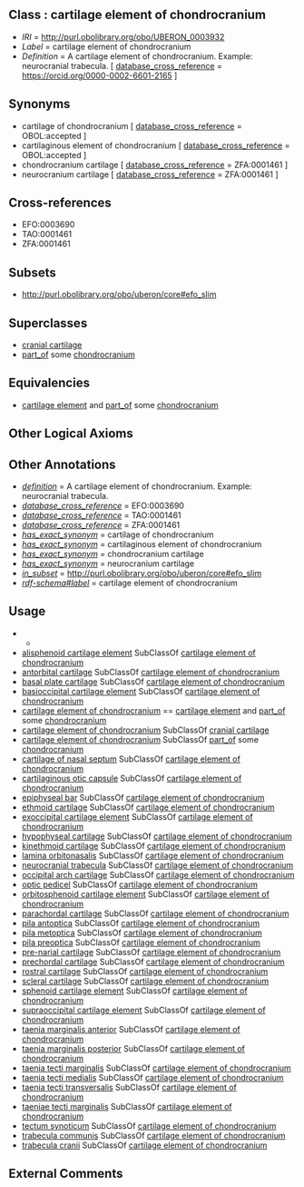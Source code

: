 
## Class : cartilage element of chondrocranium

 * *IRI* = http://purl.obolibrary.org/obo/UBERON_0003932
 * *Label* = cartilage element of chondrocranium
 * *Definition* = A cartilage element of chondrocranium. Example: neurocranial trabecula. [ [database_cross_reference](../../ef/oboInOwl#hasDbXref.md) = https://orcid.org/0000-0002-6601-2165 ]

## Synonyms

 * cartilage of chondrocranium [ [database_cross_reference](../../ef/oboInOwl#hasDbXref.md) = OBOL:accepted ]
 * cartilaginous element of chondrocranium [ [database_cross_reference](../../ef/oboInOwl#hasDbXref.md) = OBOL:accepted ]
 * chondrocranium cartilage [ [database_cross_reference](../../ef/oboInOwl#hasDbXref.md) = ZFA:0001461 ]
 * neurocranium cartilage [ [database_cross_reference](../../ef/oboInOwl#hasDbXref.md) = ZFA:0001461 ]

## Cross-references

 * EFO:0003690
 * TAO:0001461
 * ZFA:0001461

## Subsets

 * http://purl.obolibrary.org/obo/uberon/core#efo_slim

## Superclasses

 * [cranial cartilage](../../UBERON/33/UBERON_0003933.md)
 * [part_of](../../BFO/50/BFO_0000050.md) some [chondrocranium](../../UBERON/41/UBERON_0002241.md)

## Equivalencies

 * [cartilage element](../../UBERON/44/UBERON_0007844.md) and [part_of](../../BFO/50/BFO_0000050.md) some [chondrocranium](../../UBERON/41/UBERON_0002241.md)

## Other Logical Axioms


## Other Annotations

 * *[definition](../../IAO/15/IAO_0000115.md)* = A cartilage element of chondrocranium. Example: neurocranial trabecula.
 * *[database_cross_reference](../../ef/oboInOwl#hasDbXref.md)* = EFO:0003690
 * *[database_cross_reference](../../ef/oboInOwl#hasDbXref.md)* = TAO:0001461
 * *[database_cross_reference](../../ef/oboInOwl#hasDbXref.md)* = ZFA:0001461
 * *[has_exact_synonym](../../ym/oboInOwl#hasExactSynonym.md)* = cartilage of chondrocranium
 * *[has_exact_synonym](../../ym/oboInOwl#hasExactSynonym.md)* = cartilaginous element of chondrocranium
 * *[has_exact_synonym](../../ym/oboInOwl#hasExactSynonym.md)* = chondrocranium cartilage
 * *[has_exact_synonym](../../ym/oboInOwl#hasExactSynonym.md)* = neurocranium cartilage
 * *[in_subset](../../et/oboInOwl#inSubset.md)* = http://purl.obolibrary.org/obo/uberon/core#efo_slim
 * *[rdf-schema#label](../../el/rdf-schema#label.md)* = cartilage element of chondrocranium

## Usage

 * -
 * [alisphenoid cartilage element](../../UBERON/33/UBERON_0010733.md) SubClassOf [cartilage element of chondrocranium](../../UBERON/32/UBERON_0003932.md)
 * [antorbital cartilage](../../UBERON/34/UBERON_4300034.md) SubClassOf [cartilage element of chondrocranium](../../UBERON/32/UBERON_0003932.md)
 * [basal plate cartilage](../../UBERON/25/UBERON_2001425.md) SubClassOf [cartilage element of chondrocranium](../../UBERON/32/UBERON_0003932.md)
 * [basioccipital cartilage element](../../UBERON/09/UBERON_0006209.md) SubClassOf [cartilage element of chondrocranium](../../UBERON/32/UBERON_0003932.md)
 * [cartilage element of chondrocranium](../../UBERON/32/UBERON_0003932.md) == [cartilage element](../../UBERON/44/UBERON_0007844.md) and [part_of](../../BFO/50/BFO_0000050.md) some [chondrocranium](../../UBERON/41/UBERON_0002241.md)
 * [cartilage element of chondrocranium](../../UBERON/32/UBERON_0003932.md) SubClassOf [cranial cartilage](../../UBERON/33/UBERON_0003933.md)
 * [cartilage element of chondrocranium](../../UBERON/32/UBERON_0003932.md) SubClassOf [part_of](../../BFO/50/BFO_0000050.md) some [chondrocranium](../../UBERON/41/UBERON_0002241.md)
 * [cartilage of nasal septum](../../UBERON/07/UBERON_0003407.md) SubClassOf [cartilage element of chondrocranium](../../UBERON/32/UBERON_0003932.md)
 * [cartilaginous otic capsule](../../UBERON/10/UBERON_0005410.md) SubClassOf [cartilage element of chondrocranium](../../UBERON/32/UBERON_0003932.md)
 * [epiphyseal bar](../../UBERON/02/UBERON_2001502.md) SubClassOf [cartilage element of chondrocranium](../../UBERON/32/UBERON_0003932.md)
 * [ethmoid cartilage](../../UBERON/42/UBERON_0011242.md) SubClassOf [cartilage element of chondrocranium](../../UBERON/32/UBERON_0003932.md)
 * [exoccipital cartilage element](../../UBERON/52/UBERON_0010752.md) SubClassOf [cartilage element of chondrocranium](../../UBERON/32/UBERON_0003932.md)
 * [hypophyseal cartilage](../../UBERON/40/UBERON_0009640.md) SubClassOf [cartilage element of chondrocranium](../../UBERON/32/UBERON_0003932.md)
 * [kinethmoid cartilage](../../UBERON/85/UBERON_2000585.md) SubClassOf [cartilage element of chondrocranium](../../UBERON/32/UBERON_0003932.md)
 * [lamina orbitonasalis](../../UBERON/04/UBERON_0006604.md) SubClassOf [cartilage element of chondrocranium](../../UBERON/32/UBERON_0003932.md)
 * [neurocranial trabecula](../../UBERON/45/UBERON_0005945.md) SubClassOf [cartilage element of chondrocranium](../../UBERON/32/UBERON_0003932.md)
 * [occipital arch cartilage](../../UBERON/04/UBERON_2001504.md) SubClassOf [cartilage element of chondrocranium](../../UBERON/32/UBERON_0003932.md)
 * [optic pedicel](../../UBERON/26/UBERON_0010326.md) SubClassOf [cartilage element of chondrocranium](../../UBERON/32/UBERON_0003932.md)
 * [orbitosphenoid cartilage element](../../UBERON/87/UBERON_0005687.md) SubClassOf [cartilage element of chondrocranium](../../UBERON/32/UBERON_0003932.md)
 * [parachordal cartilage](../../UBERON/35/UBERON_0009635.md) SubClassOf [cartilage element of chondrocranium](../../UBERON/32/UBERON_0003932.md)
 * [pila antoptica](../../UBERON/31/UBERON_3000431.md) SubClassOf [cartilage element of chondrocranium](../../UBERON/32/UBERON_0003932.md)
 * [pila metoptica](../../UBERON/32/UBERON_3000432.md) SubClassOf [cartilage element of chondrocranium](../../UBERON/32/UBERON_0003932.md)
 * [pila preoptica](../../UBERON/65/UBERON_3010565.md) SubClassOf [cartilage element of chondrocranium](../../UBERON/32/UBERON_0003932.md)
 * [pre-narial cartilage](../../UBERON/52/UBERON_2001752.md) SubClassOf [cartilage element of chondrocranium](../../UBERON/32/UBERON_0003932.md)
 * [prechordal cartilage](../../UBERON/36/UBERON_0009636.md) SubClassOf [cartilage element of chondrocranium](../../UBERON/32/UBERON_0003932.md)
 * [rostral cartilage](../../UBERON/92/UBERON_2002092.md) SubClassOf [cartilage element of chondrocranium](../../UBERON/32/UBERON_0003932.md)
 * [scleral cartilage](../../UBERON/89/UBERON_0010289.md) SubClassOf [cartilage element of chondrocranium](../../UBERON/32/UBERON_0003932.md)
 * [sphenoid cartilage element](../../UBERON/93/UBERON_0009193.md) SubClassOf [cartilage element of chondrocranium](../../UBERON/32/UBERON_0003932.md)
 * [supraoccipital cartilage element](../../UBERON/62/UBERON_0011162.md) SubClassOf [cartilage element of chondrocranium](../../UBERON/32/UBERON_0003932.md)
 * [taenia marginalis anterior](../../UBERON/05/UBERON_2001505.md) SubClassOf [cartilage element of chondrocranium](../../UBERON/32/UBERON_0003932.md)
 * [taenia marginalis posterior](../../UBERON/15/UBERON_2001515.md) SubClassOf [cartilage element of chondrocranium](../../UBERON/32/UBERON_0003932.md)
 * [taenia tecti marginalis](../../UBERON/99/UBERON_3000599.md) SubClassOf [cartilage element of chondrocranium](../../UBERON/32/UBERON_0003932.md)
 * [taenia tecti medialis](../../UBERON/32/UBERON_3010132.md) SubClassOf [cartilage element of chondrocranium](../../UBERON/32/UBERON_0003932.md)
 * [taenia tecti transversalis](../../UBERON/30/UBERON_3010130.md) SubClassOf [cartilage element of chondrocranium](../../UBERON/32/UBERON_0003932.md)
 * [taeniae tecti marginalis](../../UBERON/28/UBERON_3010128.md) SubClassOf [cartilage element of chondrocranium](../../UBERON/32/UBERON_0003932.md)
 * [tectum synoticum](../../UBERON/05/UBERON_0006605.md) SubClassOf [cartilage element of chondrocranium](../../UBERON/32/UBERON_0003932.md)
 * [trabecula communis](../../UBERON/08/UBERON_2001508.md) SubClassOf [cartilage element of chondrocranium](../../UBERON/32/UBERON_0003932.md)
 * [trabecula cranii](../../UBERON/15/UBERON_0007215.md) SubClassOf [cartilage element of chondrocranium](../../UBERON/32/UBERON_0003932.md)

## External Comments

